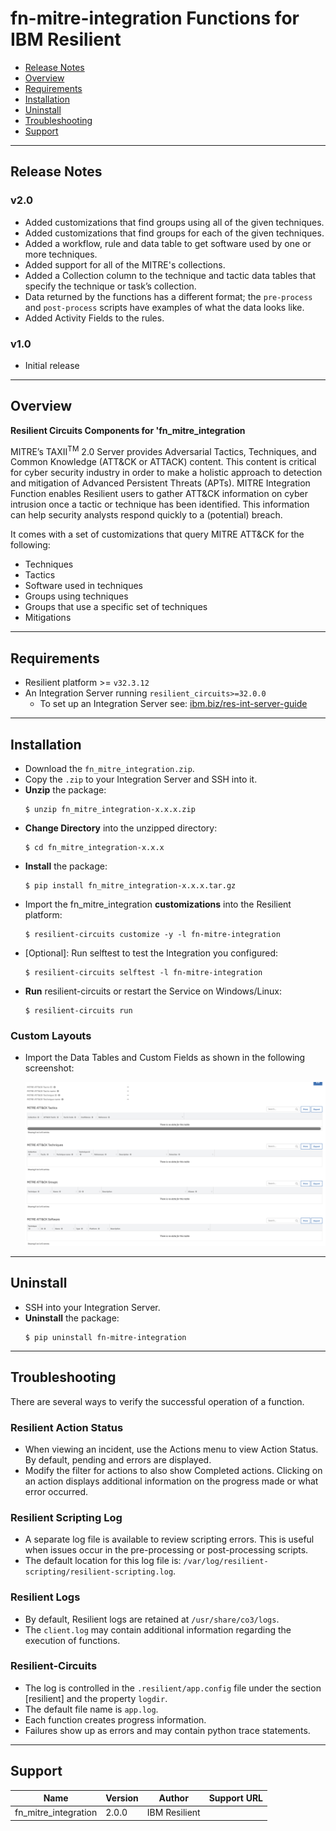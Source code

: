 <!--
  This Install README.md is generated by running:
  "resilient-circuits docgen -p fn_mitre_integration --only-install-guide"

  It is best edited using a Text Editor with a Markdown Previewer. VS Code
  is a good example. Checkout https://guides.github.com/features/mastering-markdown/
  for tips on writing with Markdown

  If you make manual edits and run docgen again, a .bak file will be created

  Store any screenshots in the "doc/screenshots" directory and reference them like:
  ![screenshot: screenshot_1](./doc/screenshots/screenshot_1.png)
-->

# fn-mitre-integration Functions for IBM Resilient

- [Release Notes](#release-notes)
- [Overview](#overview)
- [Requirements](#requirements)
- [Installation](#installation)
- [Uninstall](#uninstall)
- [Troubleshooting](#troubleshooting)
- [Support](#support)

---

## Release Notes
<!--
  Specify all changes in this release. Do not remove the release 
  notes of a previous release
-->
### v2.0
- Added customizations that find groups using all of the given techniques.
- Added customizations that find groups for each of the given techniques.
- Added a workflow, rule and data table to get software used by one or more techniques.
- Added support for all of the MITRE's collections.
- Added a Collection column to the technique and tactic data tables that specify the technique or task’s collection.
- Data returned by the functions has a different format; the `pre-process` and `post-process` scripts
have examples of what the data looks like.
- Added Activity Fields to the rules.

### v1.0
- Initial release

---

## Overview
<!--
  Provide a high-level description of the function itself and its remote software or application.
  The text below is parsed from the "description" and "long_description" attributes in the setup.py file
-->
**Resilient Circuits Components for 'fn_mitre_integration**

MITRE’s TAXII<sup>TM</sup> 2.0 Server provides Adversarial Tactics, Techniques, and Common Knowledge (ATT&CK or ATTACK) content. 
This content is critical for cyber security industry in order to make a holistic approach to detection and mitigation of Advanced Persistent Threats (APTs). 
MITRE Integration Function enables Resilient users to gather ATT&CK information on cyber intrusion once a 
tactic or technique has been identified. This information can help security analysts respond quickly to a (potential) breach. 

It comes with a set of customizations that query MITRE ATT&CK for the following:
- Techniques
- Tactics
- Software used in techniques
- Groups using techniques
- Groups that use a specific set of techniques
- Mitigations
---

## Requirements
<!--
  List any Requirements 
-->
* Resilient platform >= `v32.3.12`
* An Integration Server running `resilient_circuits>=32.0.0`
  * To set up an Integration Server see: [ibm.biz/res-int-server-guide](https://ibm.biz/res-int-server-guide)

---

## Installation
* Download the `fn_mitre_integration.zip`.
* Copy the `.zip` to your Integration Server and SSH into it.
* **Unzip** the package:
  ```
  $ unzip fn_mitre_integration-x.x.x.zip
  ```
* **Change Directory** into the unzipped directory:
  ```
  $ cd fn_mitre_integration-x.x.x
  ```
* **Install** the package:
  ```
  $ pip install fn_mitre_integration-x.x.x.tar.gz
  ```
* Import the fn_mitre_integration **customizations** into the Resilient platform:
  ```
  $ resilient-circuits customize -y -l fn-mitre-integration
  ```
* [Optional]: Run selftest to test the Integration you configured:
  ```
  $ resilient-circuits selftest -l fn-mitre-integration
  ```
* **Run** resilient-circuits or restart the Service on Windows/Linux:
  ```
  $ resilient-circuits run
  ```

### Custom Layouts
<!--
  Use this section to provide guidance on where the user should add any custom fields and data tables.
  You may wish to recommend a new incident tab.
  You should save a screenshot "custom_layouts.png" in the doc/screenshots directory and reference it here
-->
* Import the Data Tables and Custom Fields as shown in the following screenshot:

  ![screenshot: custom_layouts](./doc/screenshots/custom_layouts.png)

---

## Uninstall
* SSH into your Integration Server.
* **Uninstall** the package:
  ```
  $ pip uninstall fn-mitre-integration
  ```

---

## Troubleshooting
There are several ways to verify the successful operation of a function.

### Resilient Action Status
* When viewing an incident, use the Actions menu to view Action Status. 
By default, pending and errors are displayed.
* Modify the filter for actions to also show Completed actions. 
Clicking on an action displays additional information on the progress made or what error occurred. 

### Resilient Scripting Log
* A separate log file is available to review scripting errors. This is useful when issues occur in the pre-processing or post-processing scripts.
* The default location for this log file is: `/var/log/resilient-scripting/resilient-scripting.log`. 

### Resilient Logs
* By default, Resilient logs are retained at `/usr/share/co3/logs`.
* The `client.log` may contain additional information regarding the execution of functions.

### Resilient-Circuits
* The log is controlled in the `.resilient/app.config` file under the section [resilient] and the property `logdir`.
* The default file name is `app.log`.
* Each function creates progress information. 
* Failures show up as errors and may contain python trace statements. 

---

<!--
  If necessary, use this section to describe how to configure your security application to work with the integration.
  Delete this section if the user does not need to perform any configuration procedures on your product.

## Configure <Product_Name>

* Step One
* Step Two
* Step Three

---
-->

## Support
| Name | Version | Author | Support URL |
| ---- | ------- | ------ | ----------- |
| fn_mitre_integration | 2.0.0 | IBM Resilient |  |